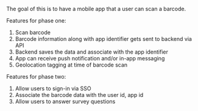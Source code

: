 The goal of this is to have a mobile app that a user can scan a barcode.

Features for phase one:
1. Scan barcode
2. Barcode information along with app identifier gets sent to backend via API
3. Backend saves the data and associate with the app identifier
4. App can receive push notification and/or in-app messaging
5. Geolocation tagging at time of barcode scan

Features for phase two:
1. Allow users to sign-in via SSO
2. Associate the barcode data with the user id, app id
3. Allow users to answer survey questions

